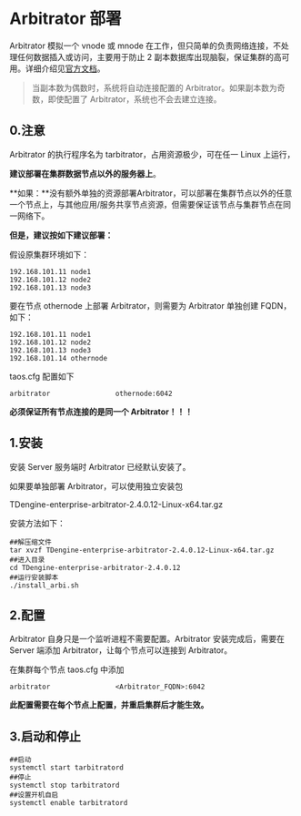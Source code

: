 # Arbitrator 部署

Arbitrator 模拟一个 vnode 或 mnode 在工作，但只简单的负责网络连接，不处理任何数据插入或访问，主要用于防止 2 副本数据库出现脑裂，保证集群的高可用。详细介绍见[官方文档](https://www.taosdata.com/docs/cn/v2.0/cluster#arbitrator)。

> 当副本数为偶数时，系统将自动连接配置的 Arbitrator。如果副本数为奇数，即使配置了 Arbitrator，系统也不会去建立连接。

## 0.注意

Arbitrator 的执行程序名为 tarbitrator，占用资源极少，可在任一 Linux 上运行，

**建议部署在集群数据节点以外的服务器上**。

**如果：**没有额外单独的资源部署Arbitrator，可以部署在集群节点以外的任意一个节点上，与其他应用/服务共享节点资源，但需要保证该节点与集群节点在同一网络下。

**但是，建议按如下建议部署：**

假设原集群环境如下：

```shell
192.168.101.11 node1
192.168.101.12 node2
192.168.101.13 node3
```

要在节点 othernode 上部署 Arbitrator，则需要为 Arbitrator 单独创建 FQDN，如下：

```shell
192.168.101.11 node1
192.168.101.12 node2
192.168.101.13 node3
192.168.101.14 othernode
```

taos.cfg 配置如下

```shell
arbitrator                othernode:6042
```

**必须保证所有节点连接的是同一个 Arbitrator！！！**

## 1.安装

安装 Server 服务端时 Arbitrator 已经默认安装了。

如果要单独部署 Arbitrator，可以使用独立安装包  

TDengine-enterprise-arbitrator-2.4.0.12-Linux-x64.tar.gz

安装方法如下：

```shell
##解压缩文件
tar xvzf TDengine-enterprise-arbitrator-2.4.0.12-Linux-x64.tar.gz
##进入目录
cd TDengine-enterprise-arbitrator-2.4.0.12
##运行安装脚本
./install_arbi.sh
```

## 2.配置

Arbitrator 自身只是一个监听进程不需要配置。Arbitrator 安装完成后，需要在 Server 端添加 Arbitrator，让每个节点可以连接到 Arbitrator。

在集群每个节点 taos.cfg 中添加

```shell
arbitrator                <Arbitrator_FQDN>:6042
```

**此配置需要在每个节点上配置，并重启集群后才能生效。**

## 3.启动和停止

```shell
##启动
systemctl start tarbitratord
##停止
systemctl stop tarbitratord
##设置开机自启
systemctl enable tarbitratord
```

